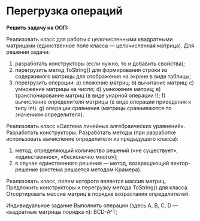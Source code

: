 # Перегрузка операций

**Решить задачу на ООП:**

Реализовать класс для работы с целочисленными квадратными матрицами (единственное поле класса — целочисленная матрица).
Для решения задачи:
1.	разработать конструкторы (если нужно, то и добавить свойства);
2.	перегрузить метод ToString() для формирования строки из содержимого матрицы для отображения на экране в виде таблицы;
3.	перегрузить операции:
a)	сложение матриц;
b)	вычитание матриц;
c)	умножение матрицы на число;
d)	умножение матриц;
e)	транспонирование матриц (в виде унарной операции !);
f)	вычисление определителя матрицы (в виде операции приведения к типу int).
g)	операции сравнения (матрицы сравниваются по значениям определителя).

Реализовать класс «Система линейных алгебраических уравнений». Разработать конструкторы.
Разработать методы (при разработке использовать вычисление определителя из предыдущего класса):
1.	метод, определяющий количество решений («не существует», «единственное», «бесконечно много»);
2.	в случае единственного решения — метод, возвращающий вектор-решение (система решается методом Крамера).

Реализовать класс, полем которого является массив матриц. Предложить конструкторы и перегрузку метода ToString() для класса. Отсортировать массив матриц в порядке возрастания определителей.

Индивидуальное задание
 Выполнить операции (здесь A, B, C, D — квадратные матрицы порядка n):
 BCD-A^Т;
